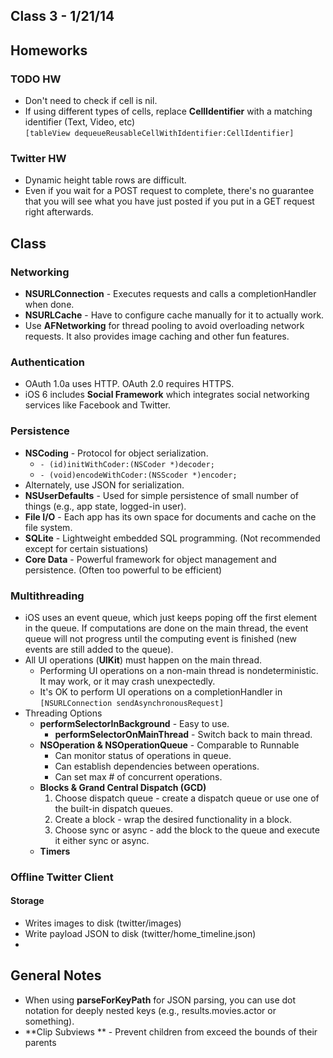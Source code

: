 ## Class 3 - 1/21/14

## Homeworks
### TODO HW

* Don't need to check if cell is nil.
* If using different types of cells, replace **CellIdentifier** with a matching identifier (Text, Video, etc)    
`[tableView dequeueReusableCellWithIdentifier:CellIdentifier]`

### Twitter HW

* Dynamic height table rows are difficult.
* Even if you wait for a POST request to complete, there's no guarantee that you will see what you have just posted if you put in a GET request right afterwards.

## Class

### Networking

* **NSURLConnection** - Executes requests and calls a completionHandler when done.
* **NSURLCache** - Have to configure cache manually for it to actually work.
* Use **AFNetworking** for thread pooling to avoid overloading network requests. It also provides image caching and other fun features.

### Authentication

* OAuth 1.0a uses HTTP. OAuth 2.0 requires HTTPS.
* iOS 6 includes **Social Framework** which integrates social networking services like Facebook and Twitter. 

### Persistence

* **NSCoding** - Protocol for object serialization. 
	* `- (id)initWithCoder:(NSCoder *)decoder;`
	* `- (void)encodeWithCoder:(NSScoder *)encoder;`
* Alternately, use JSON for serialization.
* **NSUserDefaults** - Used for simple persistence of small number of things (e.g., app state, logged-in user). 
* **File I/O** - Each app has its own space for documents and cache on the file system.
* **SQLite** - Lightweight embedded SQL programming. (Not recommended except for certain sistuations)
* **Core Data** - Powerful framework for object management and persistence. (Often too powerful to be efficient)

### Multithreading

* iOS uses an event queue, which just keeps poping off the first element in the queue. If computations are done on the main thread, the event queue will not progress until the computing event is finished (new events are still added to the queue). 
* All UI operations (**UIKit**) must happen on the main thread. 
	* Performing UI operations on a non-main thread is nondeterministic. It may work, or it may crash unexpectedly. 
	* It's OK to perform UI operations on a completionHandler in   
	`[NSURLConnection sendAsynchronousRequest]`
* Threading Options
	* **performSelectorInBackground** - Easy to use.
		* **performSelectorOnMainThread** - Switch back to main thread.
	* **NSOperation & NSOperationQueue** - Comparable to Runnable
		* Can monitor status of operations in queue. 
		* Can establish dependencies between operations. 
		* Can set max # of concurrent operations.
	* **Blocks & Grand Central Dispatch (GCD)**
		1. Choose dispatch queue - create a dispatch queue or use one of the built-in dispatch queues.
		2. Create a block - wrap the desired functionality in a block.
		3. Choose sync or async - add the block to the queue and execute it either sync or async.
	* **Timers**
	
### Offline Twitter Client

#### Storage
* Writes images to disk (twitter/images)
* Write payload JSON to disk (twitter/home_timeline.json)
* 



## General Notes
* When using **parseForKeyPath** for JSON parsing, you can use dot notation for deeply nested keys (e.g., results.movies.actor or something).
* **Clip Subviews ** - Prevent children from exceed the bounds of their parents